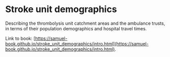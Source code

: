 # Stroke unit demographics

Describing the thrombolysis unit catchment areas and the ambulance trusts, in terms of their population demographics and hospital travel times.

Link to book: [https://samuel-book.github.io/stroke_unit_demographics/intro.html](https://samuel-book.github.io/stroke_unit_demographics/intro.html).
